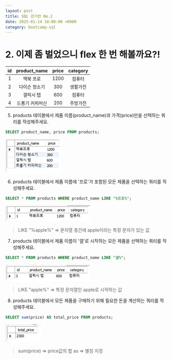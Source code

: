 ```yaml
---
layout: post
title: SQL 걷기반 No.2
date: 2025-01-14 18:00:00 +0900
category: bootcamp-sql
---
```


# 2. 이제 좀 벌었으니 flex 한 번 해볼까요?!

| id | product_name | price | category |
|:--:|:------------:|:-----:|:--------:|
| 1  | 맥북 프로     | 1200  | 컴퓨터   |
| 2  | 다이슨 청소기 | 300   | 생활가전  |
| 3  | 갤럭시 탭     | 600   | 컴퓨터   |
| 4  | 드롱기 커피머신 | 200 | 주방가전  |

5. products 테이블에서 제품 이름(product_name)과 가격(price)만을 선택하는 쿼리를 작성해주세요.
```sql
SELECT product_name, price FROM products;
```
![walk2-5](/public/img/walk2-5.png)

6. products 테이블에서 제품 이름에 '프로'가 포함된 모든 제품을 선택하는 쿼리를 작성해주세요.
```sql
SELECT * FROM products WHERE product_name LIKE "%프로%";
```
![walk2-6](/public/img/walk2-6.png)
> LIKE "%apple%" => 문자열 중간에 apple이라는 특정 문자가 있는 값 

7. products 테이블에서 제품 이름이 '갤'로 시작하는 모든 제품을 선택하는 쿼리를 작성해주세요.
```sql
SELECT * FROM products WHERE product_name LIKE "갤%";
```
![walk2-7](/public/img/walk2-7.png)
> LIKE "apple%" => 특정 문자열인 apple로 시작하는 값

8. products 테이블에서 모든 제품을 구매하기 위해 필요한 돈을 계산하는 쿼리를 작성해주세요.
```sql
SELECT sum(price) AS total_price FROM products;
```
![walk2-8](/public/img/walk2-8.png)
> sum(price) => price값의 합
as => 별칭 지정
